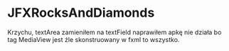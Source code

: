 # JFXRocksAndDiamonds
Krzychu, 
textArea zamieniłem na textField
naprawiłem apkę
nie działa bo tag MediaView jest źle skonstruowany w fxml
to wszystko.